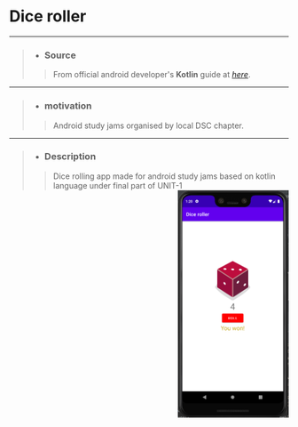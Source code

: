 # Dice roller
-----------------------------------------------------------------------------------------------------------
> *   ### __Source__
>
>   > From official android developer's **Kotlin** guide at *[here](https://developer.android.com/courses/android-basics-kotlin/course "Android course")*.
-----------------------------------------------------------------------------------------------------------
> *   ### __motivation__
>
>   > Android study jams organised by local DSC chapter.
-----------------------------------------------------------------------------------------------------------
> *   ### __Description__ 
>   > Dice rolling app made for android study jams based on kotlin language under final part of UNIT-1
>   > <img align="right" width="200" src="https://raw.githubusercontent.com/kastrahl/Dice_roller/master/Capture1.PNG">

